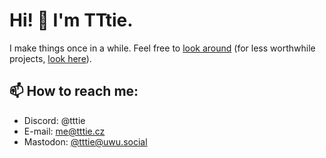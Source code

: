# Hi! 👋 I'm TTtie.
I make things once in a while. Feel free to [look around](https://github.com/TTtie?tab=repositories) (for less worthwhile projects, [look here](https://owo.codes/TTtie)).

## 📫 How to reach me:
- Discord: @tttie
- E-mail: me@tttie.cz
- Mastodon: [@tttie@uwu.social](https://uwu.social/@tttie)
